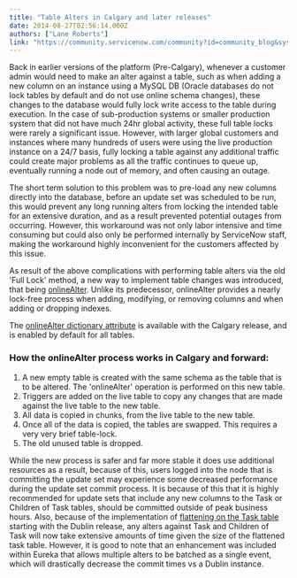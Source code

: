```yaml
---
title: "Table Alters in Calgary and later releases"
date: 2014-08-27T02:56:14.000Z
authors: ["Lane Roberts"]
link: "https://community.servicenow.com/community?id=community_blog&sys_id=96fc26a5dbd0dbc01dcaf3231f96191d"
---
```

<p>Back in earlier versions of the platform (Pre-Calgary), whenever a customer admin would need to make an alter against a table, such as when adding a new column on an instance using a MySQL DB (Oracle databases do not lock tables by default and do not use online schema changes), these changes to the database would fully lock write access to the table during execution. In the case of sub-production systems or smaller production system that did not have much 24hr global activity, these full table locks were rarely a significant issue. However, with larger global customers and instances where many hundreds of users were using the live production instance on a 24/7 basis, fully locking a table against any additional traffic could create major problems as all the traffic continues to queue up, eventually running a node out of memory, and often causing an outage.</p><p></p><p>The short term solution to this problem was to pre-load any new columns directly into the database, before an update set was scheduled to be run, this would prevent any long running alters from locking the intended table for an extensive duration, and as a result prevented potential outages from occurring. However, this workaround was not only labor intensive and time consuming but could also only be performed internally by ServiceNow staff, making the workaround highly inconvenient for the customers affected by this issue.</p><p></p><p>As result of the above complications with performing table alters via the old 'Full Lock' method, a new way to implement table changes was introduced, that being <a title="k-external-small" class="jive-link-external-small" href="https://hi.service-now.com/kb_view.do?sysparm_article=KB0539427" rel="nofollow" target="_blank">onlineAlter</a>. Unlike its predecessor, onlineAlter provides a nearly lock-free process when adding, modifying, or removing columns and when adding or dropping indexes.</p><p></p><p>The <a title="k-external-small" class="jive-link-external-small" href="http://wiki.servicenow.com/index.php?title=Dictionary_Attributes#Available_Attributes" rel="nofollow" target="_blank">onlineAlter dictionary attribute</a> is available with the Calgary release, and is enabled by default for all tables.</p><p></p><h3>How the onlineAlter process works in Calgary and forward:</h3><ol><li>A new empty table is created with the same schema as the table that is to be altered. The 'onlineAlter' operation is performed on this new table.</li><li>Triggers are added on the live table to copy any changes that are made against the live table to the new table.</li><li>All data is copied in chunks, from the live table to the new table.</li><li>Once all of the data is copied, the tables are swapped. This requires a very very brief table-lock.</li><li>The old unused table is dropped.</li></ol><p></p><p>While the new process is safer and far more stable it does use additional resources as a result, because of this, users logged into the node that is committing the update set may experience some decreased performance during the update set commit process. It is because of this that it is highly recommended for update sets that include any new columns to the Task or Children of Task tables, should be committed outside of peak business hours. Also, because of the implementation of <a title="k-external-small" class="jive-link-external-small" href="http://wiki.servicenow.com/index.php?title=Task_Table_Flattening" rel="nofollow" target="_blank">flattening on the Task table</a> starting with the Dublin release, any alters against Task and Children of Task will now take extensive amounts of time given the size of the flattened task table. However, it is good to note that an enhancement was included within Eureka that allows multiple alters to be batched as a single event, which will drastically decrease the commit times vs a Dublin instance.</p>